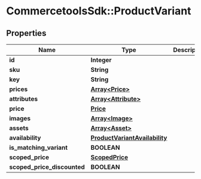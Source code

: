 # CommercetoolsSdk::ProductVariant

## Properties
Name | Type | Description | Notes
------------ | ------------- | ------------- | -------------
**id** | **Integer** |  | [optional] 
**sku** | **String** |  | [optional] 
**key** | **String** |  | [optional] 
**prices** | [**Array&lt;Price&gt;**](Price.md) |  | [optional] 
**attributes** | [**Array&lt;Attribute&gt;**](Attribute.md) |  | [optional] 
**price** | [**Price**](Price.md) |  | [optional] 
**images** | [**Array&lt;Image&gt;**](Image.md) |  | [optional] 
**assets** | [**Array&lt;Asset&gt;**](Asset.md) |  | [optional] 
**availability** | [**ProductVariantAvailability**](ProductVariantAvailability.md) |  | [optional] 
**is_matching_variant** | **BOOLEAN** |  | [optional] 
**scoped_price** | [**ScopedPrice**](ScopedPrice.md) |  | [optional] 
**scoped_price_discounted** | **BOOLEAN** |  | [optional] 

